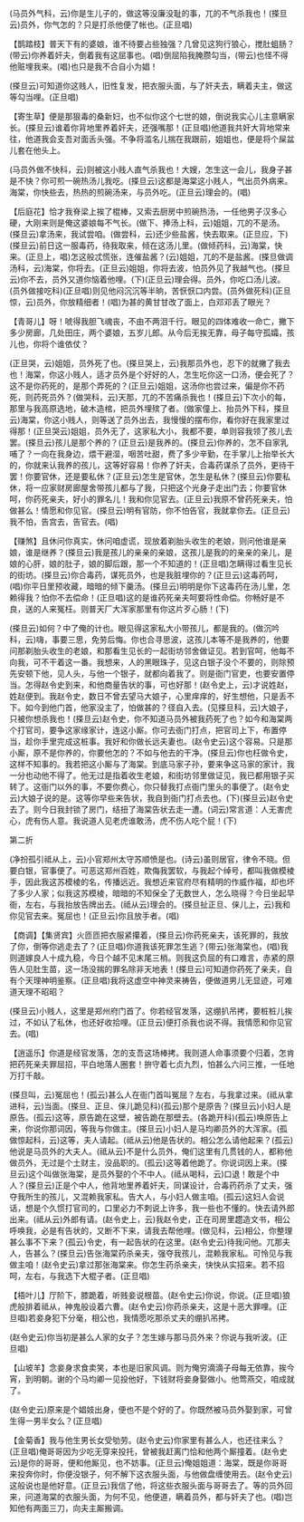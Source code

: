 <!-- { "loadSidebar": true } -->
(马员外气科，云)你是生儿子的，做这等没廉没耻的事，兀的不气杀我也！(搽旦云)员外，你气怎的？只是打杀他便了帐也。(正旦唱)

【鹊踏枝】普天下有的婆娘，谁不待要占些独强？几曾见这狗行狼心，搅肚蛆肠？(带云)你养着奸夫，倒着我有这屈事也。(唱)倒屈陷我腌臜勾当，(带云)也怪不得他赃埋我来。(唱)也只是我不合自小为娼！

(搽旦云)可知道你这贱人，旧性复发，把衣服头面，与了奸夫去，瞒着夫主，做这等勾当哩。(正旦唱)

【寄生草】便是那狠毒的桑新妇，也不似你这个七世的娘，倒说我实心儿主意瞒家长。(搽旦云)谁着你背地里养着奸夫，还强嘴那！(正旦唱)他道我共奸大背地常来往，他道我会支吾对面舌头强。不争将滥名儿揣在我跟前，姐姐也，便是将个屎盆儿套在他头上。

(马员外做不快科，云)则被这小贱人直气杀我也！大嫂，怎生这一会儿，我身子甚是不快？你可煎一碗热汤儿我吃。(搽旦云)这都是海棠这小贱人，气出员外病来。海棠，你快些去，热热的煎碗汤来，与员外吃。(正旦云)理会的。(唱)

【后庭花】恰才我脊梁上挨了棍棒，又索去厨房中煎碗热汤，一任他男子汉多心硬，大刚来则是俺这婆娘每不气长。(做下、捧汤上科，云)姐姐，兀的不是汤。(搽旦云)拿汤来，我试尝咱。(做尝科，云)还少些盐酱，快去取来。(正旦应，下)(搽旦云)前日这一服毒药，待我取来，倾在这汤儿里。(做倾药科，云)海棠，快来。(正旦上，唱)怎这般忒慌张，连催盐酱？(云)姐姐，兀的不是盐酱。(搽旦做调汤科，云)海棠，你将去。(正旦云)姐姐，你将去波，怕员外见了我越气也。(搽旦云)你不去，员外又道你恼着他哩。(下)(正旦云)理会得。员外，你吃口汤儿波。(员外做接吃科)(正旦唱)则见他闷沉沉等半晌，苦恹恹口内尝。(员外做死科)(正旦惊，云)员外，你放精细者！(唱)为甚的黄甘甘改了面上，白邓邓丢了眼光？

【青哥儿】呀！唬得我胆飞魂丧，不由不两泪千行。眼见的四体难收一命亡，撇下多少房廊，几处田庄，两个婆娘，五岁儿郎。从今后无挨无靠，母子每守孤孀，孩儿也，你将个谁依仗？

(正旦哭，云)姐姐，员外死了也。(搽旦哭上，云)我那员外也，忍下的就撇了我去也！海棠，你这小贱人，适才员外是个好好的人，怎生吃你这一口汤，便会死了？这不是你药死的，是那个弄死的？(正旦云)姐姐，这汤你也尝过来，偏是你不药死，则药死员外？(做哭科，云)天那，兀的不苦痛杀我也！(搽旦云)下次小的每，那里与我高原选地，破木造棺，把员外埋殡了者。(做家僮上、抬员外下科，搽旦云)海棠，你这小贱人，则等送了员外出去，我慢慢的摆布你，看你好在我家里过得那！(正旦哭云)姐姐，员外无了，这家私大小，我都不要，单则容我领了孩儿去罢。(搽旦云)孩儿是那个养的？(正旦云)是我养的。(搽旦云)你养的，怎不自家乳哺了？一向在我身边，煨干避湿，咽苦吐甜，费了多少辛勤，在手掌儿上抬举长大的，你就来认我养的孩儿，这等好容易！你养了奸夫，合毒药谋杀了员外，更待干罢！你要官休，还是要私休？(正旦云)怎生是官休，怎生是私休？(搽旦云)你要私休，将一应家财房廊屋舍带孩儿都与了我，只把这个光身子走出门去；你要官休呵，你药死亲夫，好小的罪名儿！我和你见官去。(正旦云)我原不曾药死亲夫，怕做甚么！情愿和你见官。(搽旦云)明有官防，你不怕告官，我就拿你去。(正旦云)我不怕，告宫去，告官去。(唱)

【赚煞】且休问你真实，休问咱虚谎，现放着剃胎头收生的老娘，则问他谁是亲娘，谁是继养？(搽旦云)我是孩儿的亲亲的亲娘，这孩儿是我的的亲亲的亲儿，是娘的心肝，娘的肚子，娘的脚后跟，那一个不知道的！(正旦唱)怎瞒得过看生见长的街坊。(搽旦云)你合毒药，谋死员外，也是我脏埋你的？(正旦云)这毒药呵，(唱)你平日里预收藏，暗暗的倾下羹汤。(搽旦云)明明是你下这毒药在汤儿里，怎赖得我？怕你不去偿命！(正旦唱)这的是谁药死亲夫呵要将性命偿。你畅好是不良，送的人来冤枉。则普天厂大浑家那里有你这片歹心肠！(下)

(搽旦云)如何？中了俺的计也。眼见得这家私大小带孩儿，都是我的。(做沉吟科，云)嗨，事要三思，免劳后悔。你也合寻思波，这孩儿本等不是我养的，他要问那剃胎头收生的老娘，和那看生见长的一起街坊邻舍做证见。若到官呵，他每不向我，可不干着这一番。我想来，人的黑眼珠子，见这白银子没个不要的，则除预先安顿下他，见人头，与他一个银子，就都向着我了。则是衙门官吏，也要安置停当。怎得赵令史到来，和他商量告状的事，可也好那！(赵令史上，云)才说姓赵，姓赵便到。我赵令史，数日不曾去望马大娘子，心里痒痒的，好生想他，只是丢不下。如今到他门首，他家没主了，怕做甚的？径自入去。(见搽旦科，云)大娘子，只被你想杀我也！(搽旦云)赵令史，你不知道马员外被我药死了也？如今和海棠两个打官司，要争这家缘家计，连这小厮。你可去衙门打点，把官司上下，布置停当，趁你手里完成这桩事。我好和你做长远夫妻也。(赵令史云)这个容易。只是那小厮，原不是你养的，你要他怎的？不如与他去的干净。(搽旦云)你也枉做令史，这样不知事的。我若把这小厮与了海棠。到底马家子孙，要来争这马家的家计，我一分也动他不得了。他无过是指着收生老娘，和街坊邻里做证见，我已都用银子买转了。这衙门以外的事，不要你费心，你只替我打点衙门里头的事便了。(赵令史云)大娘子说的是。这等你早些来告状，我自到衙门打点去也。(下)(搽旦云)赵令史去了。则今日我封锁了房门，结扭了海棠告状去走一遭。(词云)常言道：人无害虎心，虎有伤人意。我说道人见老虎谁敢汤，虎不伤人吃个屁！(下)


第二折

(净扮孤引祗从上，云)小官郑州太守苏顺愤是也。(诗云)虽则居官，律令不晓。但要白银，官事便了。可恶这郑州百姓，欺侮我罢软，与我起个绰号，都叫我做模棱手，因此我这苏模棱的名，传播远近。我想近来官府尽有精明的作威作福，却也坏了多少人家；似我这苏模棱，暗暗的不知保全了无数世人，怎么晓得？今日坐起早衙，左右，与我抬放告牌出去。(祗从云)理会的。(搽旦扯正旦、俫儿上，云)我和你见官去来。冤屈也！(正旦云)你且放手者。(唱)

【商调】【集贤宾】火匝匝把衣服紧攥着，(搽旦云)你药死亲夫，该死罪的，我放了你，倒等你逃走去了？(正旦唱)你道我该死罪怎生逃？(带云)张海棠也，(唱)我则道嫁良人十成九稳，今日个越不见末尾三梢。则我这负屈的有口难言，赤紧的原告人见肚生苗，这一场没揣的罪名除非天地表！(搽旦云)可知道你药死了亲夫，自有个天理神明鉴察。(正旦唱)我将这虚空中神灵来祷告，便做道男儿无显迹，可难道天理不昭昭？

(搽旦云)小贱人，这里是郑州府门首了。你若经官发落，这绷扒吊拷，要桩桩儿挨过，不如认了私休，也还好收拾哩。(正旦云)便打杀我也说不得。我情愿和你见官去。(唱)

【逍遥乐】你道是经官发落，怎的支吾这场棒拷。我则道人命事须要个归着，怎肯把药死亲夫罪屈招，平白地落人圈套！拚守着七贞九烈，怕甚么六问三推，一任地万打千敲。

(搽旦叫，云)冤屈也！(孤云)甚么人在衙门首叫冤屈？左右，与我拿过来。(祗从拿进科，云)当面。(搽旦、正旦、俫儿跪见科)(孤云)那个是原告？(搽旦云)小妇人是原告。(孤云)这等，原告跪在这壁，被告跪在那壁去。(各跪开科)(孤云)唤原告上来，你说你那词因，等我与你做主。(搽旦云)小妇人是马均卿员外的大浑家。(孤做惊起科，云)这等，夫人请起。(祗从云)他是告状的。相公怎么请他起来？(孤云)他说是马员外的大夫人。(祗从云)不是什么员外，俺们这里有几贯钱的人，都称他做员外，无过是个土财主，没品职的。(孤云)这等着他跪了。你说词因上来。(搽旦云)这个叫做张海棠，是员外娶的个不中人。(祗从喝科，云)口退！敢是个中人？(搽旦云)正是个中人，他背地里养着奸夫，同谋设计，合毒药药杀了丈夫，强夺我所生的孩儿，又混赖我家私。告大人，与小妇人做主咱。(孤云)这妇人会说话，想是个久惯打官司的，口里必力不刺说上许多，我一些也不懂的。快去请外郎出来。(祗从云)外郎有请。(赵令史上，云)我赵令史，正在司房里趱造文书，相公呼唤我，必是有告状的，又断不下来，请我去帮他哩。(做见科，云)相公，你整理甚么事不下来？(孤云)令史，有一起告状的在这里。(赵令史云)待我问他。兀那夫人，告甚么？(搽旦云)告张海棠药杀亲夫，强夺我孩儿，混赖我家私。可怜见与我做主咱！(赵令史云)拿过那张海棠来。你怎生药杀亲夫，快快从实招来。若不招呵，左右，与我选下大棍子者。(正旦唱)

【梧叶儿】厅阶下，膝跪着，听贱妾说根苗。(赵令史云)你说，你说。(正旦唱)狼虎般排着祗从，神鬼般设着六曹。(赵令史云)你药杀亲夫，这是十恶大罪哩。(正旦唱)若妾身犯下分毫，相公也，我情愿吃那杀丈夫的绷扒吊拷。

(赵令史云)你当初是甚么人家的女子？怎生嫁与那马员外来？你说与我听波。(正旦唱)

【山坡羊】念妾身求食卖笑，本也是旧家风调。则为俺穷滴滴子母每无依靠，挨今宵，到明朝。谢的个马均卿一见投他好，下钱财将妾身娶做小。他莺燕交，咱成就了。

(赵令史云)原来是个娼妓出身，便也不是个好的了。你既然被马员外娶到家，可曾生得一男半女么？(正旦唱)

【金菊香】我与他生男长女受劬劳。(赵令史云)你家里有甚么人，也还往来么？(正旦唱)俺哥哥因为少吃无穿来投托，曾被我赶离门恰和他两个厮撞着。(赵令史云)是你的哥哥，便和他厮见，也不妨事。(正旦云)俺姐姐道：海棠，既是你哥哥来投奔你时，你便没银子，何不解下这衣服头面，与他做盘缠使用去。(赵令史云)这般说也是他好意。(正旦云)我信了他，将这些衣服头面与哥哥去了。等的员外回来，问道海棠的衣服头面，为何不见，他便道，瞒着员外，都与奸夫了也。(唱)岂知他有两面三刀，向夫主厮搬调。
